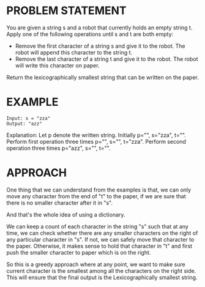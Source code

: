 # PROBLEM STATEMENT

You are given a string s and a robot that currently holds an empty string t. Apply one of the following operations until s and t are both empty:

 - Remove the first character of a string s and give it to the robot. The robot will append this character to the string t.
 - Remove the last character of a string t and give it to the robot. The robot will write this character on paper.
  
Return the lexicographically smallest string that can be written on the paper.

 # EXAMPLE

    Input: s = "zza"
    Output: "azz"

Explanation: Let p denote the written string.
Initially p="", s="zza", t="".
Perform first operation three times p="", s="", t="zza".
Perform second operation three times p="azz", s="", t="".

# APPROACH

One thing that we can understand from the examples is that, we can only move any character from the end of "t" to the paper, if we are sure that there is no smaller character after it in "s".

And that's the whole idea of using a dictionary.

We can keep a count of each character in the string "s" such that at any time, we can check whether there are any smaller characters on the right of any particular character in "s". If not, we can safely move that character to the paper. Otherwise, it makes sense to hold that character in "t" and first push the smaller character to paper which is on the right.

So this is a greedy approach where at any point, we want to make sure current character is the smallest among all the characters on the right side. This will ensure that the final output is the Lexicographically smallest string.